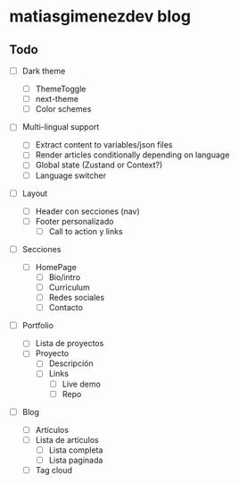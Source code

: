 # matiasgimenezdev blog
## Todo

- [ ] Dark theme

  - [ ] ThemeToggle
  - [ ] next-theme
  - [ ] Color schemes

- [ ] Multi-lingual support

  - [ ] Extract content to variables/json files
  - [ ] Render articles conditionally depending on language
  - [ ] Global state (Zustand or Context?)
  - [ ] Language switcher

- [ ] Layout

  - [ ] Header con secciones (nav)
  - [ ] Footer personalizado
    - [ ] Call to action y links

- [ ] Secciones

  - [ ] HomePage
    - [ ] Bio/intro
    - [ ] Curriculum
    - [ ] Redes sociales
    - [ ] Contacto

- [ ] Portfolio

  - [ ] Lista de proyectos
  - [ ] Proyecto
    - [ ] Descripción
    - [ ] Links
      - [ ] Live demo
      - [ ] Repo

- [ ] Blog
  - [ ] Artículos
  - [ ] Lista de artículos
    - [ ] Lista completa
    - [ ] Lista paginada
  - [ ] Tag cloud
